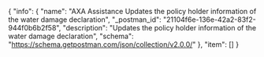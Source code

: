 {
  "info": {
    "name": "AXA Assistance Updates the policy holder information of the water damage declaration",
    "_postman_id": "21104f6e-136e-42a2-83f2-944f0b6b2f58",
    "description": "Updates the policy holder information of the water damage declaration",
    "schema": "https://schema.getpostman.com/json/collection/v2.0.0/"
  },
  "item": []
}